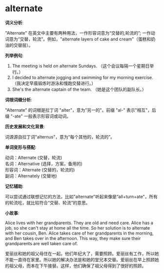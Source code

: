 # alternate

**词义分析**:

  

"Alternate" 在英文中主要有两种用法，一作形容词意为“交替的,轮流的”; 一作动词意为“交替，轮流”。例如，"alternate layers of cake and cream"（蛋糕和奶油的交替层）。

  

**列举例句**:

  

1.  The meeting is held on alternate Sundays. （这个会议每隔一个星期日举行。）
2.  I decided to alternate jogging and swimming for my morning exercise. （我决定早晨锻炼时游泳和慢跑交替进行。）
3.  She's the alternate captain of the team. （她是这个团队的副队长。）

  

**词根词缀分析**:

  

"Alternate" 的词根是拉丁词 "alter"，意为"另一的"。前缀 "al-" 表示"相互"，后缀 "-ate" 一般表示形容词或动词。

  

**历史发展和文化背景**:

  

词源源自拉丁词"alternus"，意为“每个其他的，轮流的”。

  

**单词变形与搭配**:

  

动词：Alternate (交替，轮流)  
名词：Alternative (选择，方案，备用的)  
形容词：Alternate (交替的，轮流的)  
副词：Alternately (交替地)

  

**记忆辅助**:

  

可以尝试通过联想记忆的方法，比如"alternate"听起来像是“all+turn+ate"，所有的轮流吃，就比较符合“交替、轮流”的意思。

  

**小故事**:

  

Alice lives with her grandparents. They are old and need care. Alice has a job, so she can't stay at home all the time. So her solution is to alternate with her cousin, Ben. Alice takes care of her grandparents in the morning, and Ben takes over in the afternoon. This way, they make sure their grandparents are well taken care of.

  

爱丽丝和她的祖父母住在一起。他们年纪大了，需要照顾。爱丽丝有工作，所以她不能一直待在家里。所以她的解决办法是和她的堂兄本交替。爱丽丝在早上照顾她的祖父母，而本在下午接替。这样，他们确保了祖父母得到了很好的照顾。
